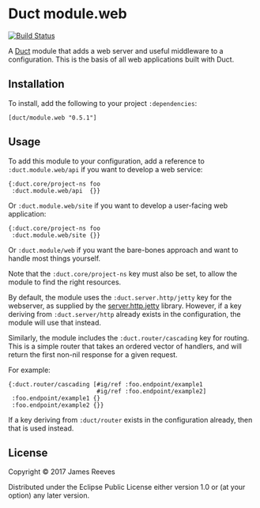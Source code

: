 # Duct module.web

[![Build Status](https://travis-ci.org/duct-framework/module.web.svg?branch=master)](https://travis-ci.org/duct-framework/module.web)

A [Duct][] module that adds a web server and useful middleware to a
configuration. This is the basis of all web applications built with
Duct.

[duct]: https://github.com/duct-framework/duct

## Installation

To install, add the following to your project `:dependencies`:

    [duct/module.web "0.5.1"]

## Usage

To add this module to your configuration, add a reference to
`:duct.module.web/api` if you want to develop a web service:

```edn
{:duct.core/project-ns foo
 :duct.module.web/api  {}}
```

Or `:duct.module.web/site` if you want to develop a user-facing web
application:

```edn
{:duct.core/project-ns foo
 :duct.module.web/site {}}
```

Or `:duct.module/web` if you want the bare-bones approach and want to
handle most things yourself.

Note that the `:duct.core/project-ns` key must also be set, to allow
the module to find the right resources.

By default, the module uses the `:duct.server.http/jetty` key for the
webserver, as supplied by the [server.http.jetty][] library. However,
if a key deriving from `:duct.server/http` already exists in the
configuration, the module will use that instead.

Similarly, the module includes the `:duct.router/cascading` key for
routing. This is a simple router that takes an ordered vector of
handlers, and will return the first non-nil response for a given
request.

For example:

```edn
{:duct.router/cascading [#ig/ref :foo.endpoint/example1
                         #ig/ref :foo.endpoint/example2]
 :foo.endpoint/example1 {}
 :foo.endpoint/example2 {}}
```

If a key deriving from `:duct/router` exists in the configuration
already, then that is used instead.

[server.http.jetty]: https://github.com/duct-framework/server.http.jetty

## License

Copyright © 2017 James Reeves

Distributed under the Eclipse Public License either version 1.0 or (at
your option) any later version.

